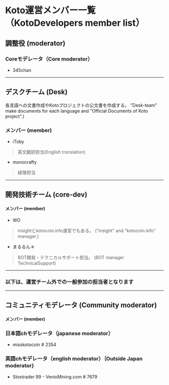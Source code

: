 # Koto運営メンバー一覧（KotoDevelopers member list）

## 調整役 (moderator)
### Coreモデレータ（Core moderator）
- 345chan

---
## デスクチーム (Desk)
各言語への文書作成やKotoプロジェクトの公文書を作成する。 
"Desk-team" make documents for each language and "Official Documents of Koto project".)  
### メンバー (member)
- iToby
> 英文翻訳担当(English translation)

- monocrafty
> 経理担当


---
## 開発技術チーム (core-dev)
#### メンバー (member) 
- WO 
> insightとkotocoin.info運営でもある。 ("insight" and "kotocoin.info" manager.)  

- まるるん＊
> BOT開発・テクニカルサポート担当。 (BOT manager　TechnicalSupport)

---
### 以下は、運営チーム外での一般参加の担当者となります
---
## コミュニティモデレータ (Community moderator)
#### メンバー (member) 

### 日本語chモデレータ（japanese moderator）
- misskotocoin # 2354
### 英語chモデレータ（english moderator）｛Outside Japan moderator｝
- Stoxtrader 99 - VenioMining.com # 7679
